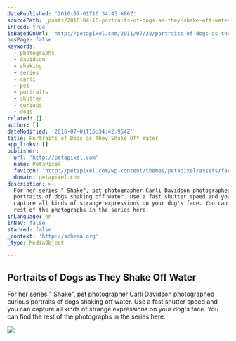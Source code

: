 ```yaml
---
datePublished: '2016-07-01T16:34:43.686Z'
sourcePath: _posts/2016-04-16-portraits-of-dogs-as-they-shake-off-water.md
inFeed: true
isBasedOnUrl: 'http://petapixel.com/2011/07/28/portraits-of-dogs-as-they-shake-off-water/'
hasPage: false
keywords:
  - photographs
  - davidson
  - shaking
  - series
  - carli
  - pet
  - portraits
  - shutter
  - curious
  - dogs
related: []
author: []
dateModified: '2016-07-01T16:34:42.954Z'
title: Portraits of Dogs as They Shake Off Water
app_links: []
publisher:
  url: 'http://petapixel.com'
  name: PetaPixel
  favicon: 'http://petapixel.com/wp-content/themes/petapixel/assets/favicon.ico'
  domain: petapixel.com
description: >-
  For her series " Shake", pet photographer Carli Davidson photographed curious
  portraits of dogs shaking off water. Use a fast shutter speed and you can
  capture all kinds of strange expressions on your dog's face. You can find the
  rest of the photographs in the series here.
inLanguage: en
inNav: false
starred: false
_context: 'http://schema.org'
_type: MediaObject

---
```

<article style=""><h1>Portraits of Dogs as They Shake Off Water</h1><p>For her series " Shake", pet photographer Carli Davidson photographed curious portraits of dogs shaking off water. Use a fast shutter speed and you can capture all kinds of strange expressions on your dog's face. You can find the rest of the photographs in the series here.</p><img src="http://petapixel.com/assets/uploads/2011/07/dog1.jpg" /></article>